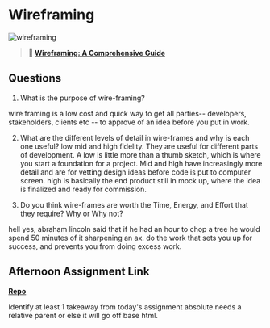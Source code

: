 # Wireframing

![wireframing](https://bcw.blob.core.windows.net/public/img/courses/2293087935019893)

> **📖 [Wireframing: A Comprehensive Guide](https://codeworksacademy.com/fs-student-guide/resources/wk1/06-Wireframing)**

## Questions

1. What is the purpose of wire-framing? 

wire framing is a low cost and quick way to get all parties-- developers, stakeholders, clients etc -- to approve of an idea before you put in work.

2. What are the different levels of detail in wire-frames and why is each one useful?
low mid and high fidelity. They are useful for different parts of development. A low is little more than a thumb sketch, which is where you start a foundation for a project. Mid and high have increasingly more detail and are for vetting design ideas before code is put to computer screen. high is basically the end product still in mock up, where the idea is finalized and ready for commission.  

3. Do you think wire-frames are worth the Time, Energy, and Effort that they require? Why or Why not?

hell yes, abraham lincoln said that if he had an hour to chop a tree he would spend 50 minutes of it sharpening an ax. do the work that sets you up for success, and prevents you from doing excess work. 

## Afternoon Assignment Link

**[Repo](https://github.com/mykealw/<ASSIGNMENT_REPO>)**

Identify at least 1 takeaway from today's assignment
 absolute needs a relative parent or else it will go off base html. 